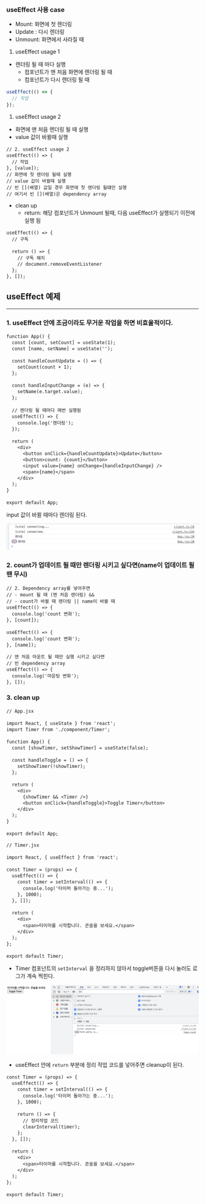 ### useEffect 사용 case

- Mount: 화면에 첫 렌더링
- Update : 다시 렌더링
- Unmount: 화면에서 사라질 때

1. useEffect usage 1

- 렌더링 될 때 마다 실행
  - 컴포넌트가 맨 처음 화면에 렌더링 될 때
  - 컴포넌트가 다시 렌더링 될 때

```jsx
useEffect(() => {
  // 작업
});
```

1. useEffect usage 2

- 화면에 맨 처음 렌더링 될 때 실행
- value 값이 바뀔때 실행

```tsx
// 2. useEffect usage 2
useEffect(() => {
  // 작업
}, [value]);
// 화면에 첫 렌더링 될때 실행
// value 값이 바뀔때 실행
// 빈 [](배열) 값일 경우 화면에 첫 렌더링 될떄만 실행
// 여기서 빈 [](배열)은 dependency array
```

- clean up
  - return: 해당 컴포넌트가 Unmount 될때, 다음 useEffect가 실행되기 이전에 실행 됨

```tsx
useEffect(() => {
  // 구독

  return () => {
    // 구독 해지
    // document.removeEventListener
  };
}, []);
```

## useEffect 예제

---

### 1. useEffect 안에 조금이라도 무거운 작업을 하면 비효율적이다.

```tsx
function App() {
  const [count, setCount] = useState(1);
  const [name, setName] = useState('');

  const handleCountUpdate = () => {
    setCount(count + 1);
  };

  const handleInputChange = (e) => {
    setName(e.target.value);
  };

  // 렌더링 될 때마다 매번 실행됨
  useEffect(() => {
    console.log('렌더링');
  });

  return (
    <div>
      <button onClick={handleCountUpdate}>Update</button>
      <button>count: {count}</button>
      <input value={name} onChange={handleInputChange} />
      <span>{name}</span>
    </div>
  );
}

export default App;
```

input 값이 바뀔 때마다 렌더링 된다.

![useEffect-1](./public/useeffct-1.png)

### 2. count가 업데이트 될 때만 렌더링 시키고 싶다면(name이 업데이트 될 땐 무시)

```tsx
// 2. Dependency array를 넣어주면
// - mount 될 때 (맨 처음 렌더링) &&
// - count가 바뀔 때 렌더링 || name이 바뀔 때
useEffect(() => {
  console.log('count 변화');
}, [count]);

useEffect(() => {
  console.log('count 변화');
}, [name]);
```

```tsx
// 맨 처음 마운트 될 때만 실행 시키고 싶다면
// 빈 dependency array
useEffect(() => {
  console.log('마운팅 변화');
}, []);
```

### 3. clean up

```tsx
// App.jsx

import React, { useState } from 'react';
import Timer from './component/Timer';

function App() {
  const [showTimer, setShowTimer] = useState(false);

  const handleToggle = () => {
    setShowTimer(!showTimer);
  };

  return (
    <div>
      {showTimer && <Timer />}
      <button onClick={handleToggle}>Toggle Timer</button>
    </div>
  );
}

export default App;
```

```tsx
// Timer.jsx

import React, { useEffect } from 'react';

const Timer = (props) => {
  useEffect(() => {
    const timer = setInterval(() => {
      console.log('타이머 돌아가는 중...');
    }, 1000);
  }, []);

  return (
    <div>
      <span>타이머를 시작합니다. 콘솔을 보세요.</span>
    </div>
  );
};

export default Timer;
```

- Timer 컴포넌트의 `setInterval` 을 정리하지 않아서 toggle버튼을 다시 눌러도 로그가 계속 찍힌다.

![useEffect-2](./public/useeffect-2.png)

- useEffect 안에 `return` 부분에 정리 작업 코드를 넣어주면 cleanup이 된다.

```tsx
const Timer = (props) => {
  useEffect(() => {
    const timer = setInterval(() => {
      console.log('타이머 돌아가는 중...');
    }, 1000);

    return () => {
      // 정리작업 코드
      clearInterval(timer);
    };
  }, []);

  return (
    <div>
      <span>타이머를 시작합니다. 콘솔을 보세요.</span>
    </div>
  );
};

export default Timer;
```
